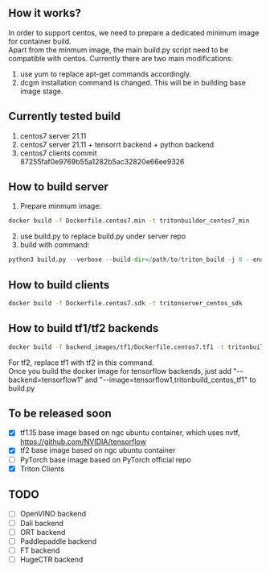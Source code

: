 ## How it works?  
In order to support centos, we need to prepare a dedicated minimum image for container build.  
Apart from the minmum image, the main build.py script need to be compatible with centos. Currently there are two main modifications:
1. use yum to replace apt-get commands accordingly.
2. dcgm installation command is changed. This will be in building base image stage.

## Currently tested build
1. centos7 server 21.11
2. centos7 server 21.11 + tensorrt backend + python backend
3. centos7 clients commit 87255faf0e9769b55a1282b5ac32820e66ee9326

## How to build server
1. Prepare minmum image:
```bash
docker build -f Dockerfile.centos7.min -t tritonbuilder_centos7_min
```
2. use build.py to replace build.py under server repo
3. build with command: 
```python
python3 build.py --verbose --build-dir=/path/to/triton_build -j 8 --enable-logging --enable-stats --enable-metrics --enable-gpu-metrics --enable-tracing --enable-nvtx --enable-gpu --min-compute-capability=7.0 --endpoint=grpc --endpoint=http --backend=tensorrt --backend=python --cmake-dir=/path/to/server/build --image=base,tritonbuilder_centos7_min --target-platform=centos7 --no-container-pull
```

## How to build clients
```bash
docker build -f Dockerfile.centos7.sdk -t tritonserver_centos_sdk
```

## How to build tf1/tf2 backends
```bash
docker build -f backend_images/tf1/Dockerfile.centos7.tf1 -t tritonbuild_centos_tf1 .
```
For tf2, replace tf1 with tf2 in this command.  
Once you build the docker image for tensorflow backends, just add "--backend=tensorflow1" and "--image=tensorflow1,tritonbuild_centos_tf1" to build.py

## To be released soon
- [x] tf1.15 base image based on ngc ubuntu container, which uses nvtf, https://github.com/NVIDIA/tensorflow
- [x] tf2 base image based on ngc ubuntu container
- [ ] PyTorch base image based on PyTorch official repo
- [x] Triton Clients

## TODO
- [ ] OpenVINO backend
- [ ] Dali backend
- [ ] ORT backend
- [ ] Paddlepaddle backend
- [ ] FT backend
- [ ] HugeCTR backend